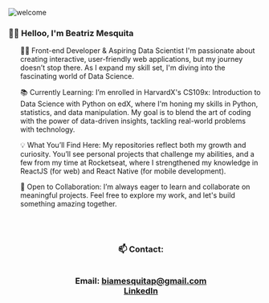 <div aling="center"> 
  
  
  ![welcome]([https://user-images.githubusercontent.com/94808375/230090930-8e4865b1-478b-43f3-892c-3f443cf25a9a.gif](https://github.com/gsfreitas)](https://user-images.githubusercontent.com/87828805/144579071-9f6139c4-a52a-43a5-8a03-31f012611c47.gif)])
 </div>


<h3 aling="center"> 
  👩🏻 Helloo, I'm Beatriz Mesquita
</h3>
 
 
<ul>
  
👩‍💻 Front-end Developer & Aspiring Data Scientist
I'm passionate about creating interactive, user-friendly web applications, but my journey doesn’t stop there. As I expand my skill set, I'm diving into the fascinating world of Data Science.

📚 Currently Learning:
I’m enrolled in HarvardX's CS109x: Introduction to Data Science with Python on edX, where I'm honing my skills in Python, statistics, and data manipulation. My goal is to blend the art of coding with the power of data-driven insights, tackling real-world problems with technology.

💡 What You’ll Find Here:
My repositories reflect both my growth and curiosity. You’ll see personal projects that challenge my abilities, and a few from my time at Rocketseat, where I strengthened my knowledge in ReactJS (for web) and React Native (for mobile development).

🌱 Open to Collaboration:
I’m always eager to learn and collaborate on meaningful projects. Feel free to explore my work, and let's build something amazing together.

</br> </br>

<h3 align="center"> 
  📫 Contact: </br></br>
  
   Email: biamesquitap@gmail.com </br>
  [LinkedIn](https://www.linkedin.com/in/beatriz-ponte/) 
</h3>
